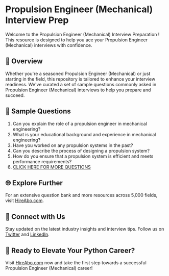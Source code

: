 # Propulsion Engineer (Mechanical) Interview Prep

Welcome to the Propulsion Engineer (Mechanical) Interview Preparation ! This resource is designed to help you ace your Propulsion Engineer (Mechanical) interviews with confidence.

## 🚀 Overview

Whether you're a seasoned Propulsion Engineer (Mechanical) or just starting in the field, this repository is tailored to enhance your interview readiness. We've curated a set of sample questions commonly asked in Propulsion Engineer (Mechanical) interviews to help you prepare and succeed.

## 📝 Sample Questions

1. Can you explain the role of a propulsion engineer in mechanical engineering?
2. What is your educational background and experience in mechanical engineering?
3. Have you worked on any propulsion systems in the past?
4. Can you describe the process of designing a propulsion system?
5. How do you ensure that a propulsion system is efficient and meets performance requirements?
6. [CLICK HERE FOR MORE QUESTIONS](https://hireabo.com/job/3_1_41/Propulsion%20Engineer%20Mechanical)

## 🌐 Explore Further

For an extensive question bank and more resources across 5,000 fields, visit [HireAbo.com](https://www.hireabo.com).

## 📱 Connect with Us

Stay updated on the latest industry insights and interview tips. Follow us on [Twitter](https://twitter.com/hireabo) and [LinkedIn](https://www.linkedin.com/in/hire-abo-3609972a8/).

## 🚀 Ready to Elevate Your Python Career?

Visit [HireAbo.com](https://www.hireabo.com) now and take the first step towards a successful Propulsion Engineer (Mechanical) career!